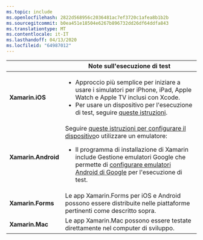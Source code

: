 ```yaml
---
ms.topic: include
ms.openlocfilehash: 2822d568956c2036481ac7ef3720c1afea8b1b2b
ms.sourcegitcommit: b0ea451e18504e6267b896732dd26df64ddfa843
ms.translationtype: MT
ms.contentlocale: it-IT
ms.lasthandoff: 04/13/2020
ms.locfileid: "64987012"
---
```

||Note sull'esecuzione di test|
|---|---|
|**Xamarin.iOS**|<ul><li>Approccio più semplice per iniziare a usare i simulatori per iPhone, iPad, Apple Watch e Apple TV inclusi con Xcode.</li><li>Per usare un dispositivo per l'esecuzione di test, seguire <a href="~/ios/get-started/installation/device-provisioning/index.md">queste istruzioni</a>.</li></ul>|
|**Xamarin.Android**|Seguire <a href="~/android/get-started/installation/set-up-device-for-development.md">queste istruzioni per configurare il dispositivo</a>o utilizzare un emulatore:<ul><li>Il programma di installazione di Xamarin include Gestione emulatori Google che permette di <a href="~/android/deploy-test/debugging/android-sdk-emulator/index.md">configurare emulatori Android di Google</a> per l'esecuzione di test.</li></ul>|
|**Xamarin.Forms**|Le app Xamarin.Forms per iOS e Android possono essere distribuite nelle piattaforme pertinenti come descritto sopra.|
|**Xamarin.Mac**|Le app Xamarin.Mac possono essere testate direttamente nel computer di sviluppo.|

